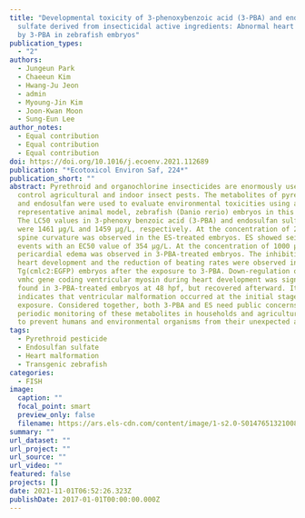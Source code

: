 ```yaml
---
title: "Developmental toxicity of 3-phenoxybenzoic acid (3-PBA) and endosulfan
  sulfate derived from insecticidal active ingredients: Abnormal heart formation
  by 3-PBA in zebrafish embryos"
publication_types:
  - "2"
authors:
  - Jungeun Park
  - Chaeeun Kim
  - Hwang-Ju Jeon
  - admin
  - Myoung-Jin Kim
  - Joon-Kwan Moon
  - Sung-Eun Lee
author_notes:
  - Equal contribution
  - Equal contribution
  - Equal contribution
doi: https://doi.org/10.1016/j.ecoenv.2021.112689
publication: "*Ecotoxicol Environ Saf, 224*"
publication_short: ""
abstract: Pyrethroid and organochlorine insecticides are enormously used to
  control agricultural and indoor insect pests. The metabolites of pyrethroid
  and endosulfan were used to evaluate environmental toxicities using a
  representative animal model, zebrafish (Danio rerio) embryos in this study.
  The LC50 values in 3-phenoxy benzoic acid (3-PBA) and endosulfan sulfate (ES)
  were 1461 μg/L and 1459 μg/L, respectively. At the concentration of 2000 μg/L,
  spine curvature was observed in the ES-treated embryos. ES showed seizure-like
  events with an EC50 value of 354 μg/L. At the concentration of 1000 μg/L, the
  pericardial edema was observed in 3-PBA-treated embryos. The inhibition of
  heart development and the reduction of beating rates were observed in
  Tg(cmlc2:EGFP) embryos after the exposure to 3-PBA. Down-regulation of the
  vmhc gene coding ventricular myosin during heart development was significantly
  found in 3-PBA-treated embryos at 48 hpf, but recovered afterward. It
  indicates that ventricular malformation occurred at the initial stage of 3-PBA
  exposure. Considered together, both 3-PBA and ES need public concerns with
  periodic monitoring of these metabolites in households and agricultural areas
  to prevent humans and environmental organisms from their unexpected attacks.
tags:
  - Pyrethroid pesticide
  - Endosulfan sulfate
  - Heart malformation
  - Transgenic zebrafish
categories:
  - FISH
image:
  caption: ""
  focal_point: smart
  preview_only: false
  filename: https://ars.els-cdn.com/content/image/1-s2.0-S0147651321008010-ga1.jpg
summary: ""
url_dataset: ""
url_project: ""
url_source: ""
url_video: ""
featured: false
projects: []
date: 2021-11-01T06:52:26.323Z
publishDate: 2017-01-01T00:00:00.000Z
---
```


